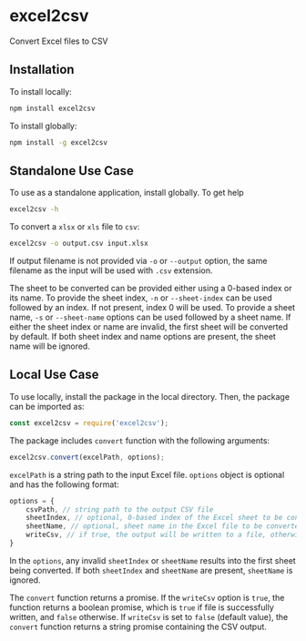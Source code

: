 # excel2csv

Convert Excel files to CSV

## Installation

To install locally:

```sh
npm install excel2csv
```

To install globally:

```sh
npm install -g excel2csv
```

## Standalone Use Case

To use as a standalone application, install globally. To get help

```sh
excel2csv -h
```

To convert a `xlsx` or `xls` file to `csv`:

```sh
excel2csv -o output.csv input.xlsx
```

If output filename is not provided via `-o` or `--output` option, the same filename as the input will be used with `.csv` extension.

The sheet to be converted can be provided either using a 0-based index or its name. To provide the sheet index, `-n` or `--sheet-index` can be used followed by an index. If not present, index 0 will be used. To provide a sheet name, `-s` or `--sheet-name` options can be used followed by a sheet name. If either the sheet index or name are invalid, the first sheet will be converted by default. If both sheet index and name options are present, the sheet name will be ignored.

## Local Use Case

To use locally, install the package in the local directory. Then, the package can be imported as:

```js
const excel2csv = require('excel2csv');
```

The package includes `convert` function with the following arguments:

```js
excel2csv.convert(excelPath, options);
```

`excelPath` is a string path to the input Excel file. `options` object is optional and has the following format:

```js
options = {
    csvPath, // string path to the output CSV file
    sheetIndex, // optional, 0-based index of the Excel sheet to be converted to CSV (default is 0)
    sheetName, // optional, sheet name in the Excel file to be converted to CSV
    writeCsv, // if true, the output will be written to a file, otherwise will be returned by the function
}
```

In the `options`, any invalid `sheetIndex` or `sheetName` results into the first sheet being converted. If both `sheetIndex` and `sheetName` are present, `sheetName` is ignored.

The `convert` function returns a promise. If the `writeCsv` option is `true`, the function returns a boolean promise, which is `true` if file is successfully written, and `false` otherwise. If `writeCsv` is set to `false` (default value), the `convert` function returns a string promise containing the CSV output.

